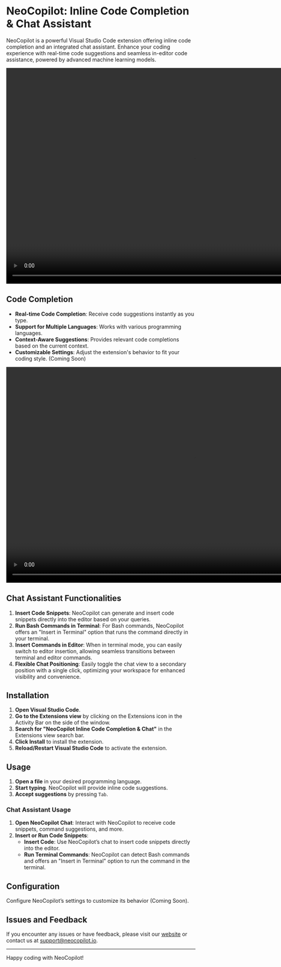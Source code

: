 # NeoCopilot: Inline Code Completion & Chat Assistant

NeoCopilot is a powerful Visual Studio Code extension offering inline code completion and an integrated chat assistant. Enhance your coding experience with real-time code suggestions and seamless in-editor code assistance, powered by advanced machine learning models.

<div align="left">
    <video width="1000" height="575" autoplay loop muted>
        <source src="https://assets.neocopilot.io/videos/inlinevideo.mp4" type="video/mp4">
    </video>
</div>

## Code Completion

- **Real-time Code Completion**: Receive code suggestions instantly as you type.
- **Support for Multiple Languages**: Works with various programming languages.
- **Context-Aware Suggestions**: Provides relevant code completions based on the current context.
- **Customizable Settings**: Adjust the extension's behavior to fit your coding style. (Coming Soon)


<div align="left">
    <video width="1000" height="575" autoplay loop muted>
        <source src="https://assets.neocopilot.io/videos/chatvideo.mp4" type="video/mp4">
    </video>
</div>

## Chat Assistant Functionalities

1. **Insert Code Snippets**: NeoCopilot can generate and insert code snippets directly into the editor based on your queries.
2. **Run Bash Commands in Terminal**: For Bash commands, NeoCopilot offers an "Insert in Terminal" option that runs the command directly in your terminal.
3. **Insert Commands in Editor**: When in terminal mode, you can easily switch to editor insertion, allowing seamless transitions between terminal and editor commands.
3. **Flexible Chat Positioning**: Easily toggle the chat view to a secondary position with a single click, optimizing your workspace for enhanced visibility and convenience.

## Installation

1. **Open Visual Studio Code**.
2. **Go to the Extensions view** by clicking on the Extensions icon in the Activity Bar on the side of the window.
3. **Search for "NeoCopilot Inline Code Completion & Chat"** in the Extensions view search bar.
4. **Click Install** to install the extension.
5. **Reload/Restart Visual Studio Code** to activate the extension.

## Usage

1. **Open a file** in your desired programming language.
2. **Start typing**. NeoCopilot will provide inline code suggestions.
3. **Accept suggestions** by pressing `Tab`.

### Chat Assistant Usage

1. **Open NeoCopilot Chat**: Interact with NeoCopilot to receive code snippets, command suggestions, and more.
2. **Insert or Run Code Snippets**:
   - **Insert Code**: Use NeoCopilot’s chat to insert code snippets directly into the editor.
   - **Run Terminal Commands**: NeoCopilot can detect Bash commands and offers an "Insert in Terminal" option to run the command in the terminal.

## Configuration

Configure NeoCopilot’s settings to customize its behavior (Coming Soon).

## Issues and Feedback

If you encounter any issues or have feedback, please visit our [website](https://www.neocopilot.io) or contact us at [support@neocopilot.io](mailto:support@neocopilot.io).

---

Happy coding with NeoCopilot!
